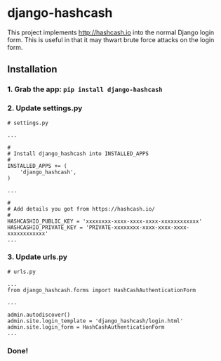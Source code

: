 django-hashcash
===============

This project implements http://hashcash.io into the normal Django login form.
This is useful in that it may thwart brute force attacks on the login form.


Installation
------------

### 1. Grab the app: `pip install django-hashcash`

### 2. Update settings.py

````
# settings.py

...

#
# Install django_hashcash into INSTALLED_APPS
#
INSTALLED_APPS += (
    'django_hashcash',
)

...

#
# Add details you got from https://hashcash.io/
#
HASHCASHIO_PUBLIC_KEY = 'xxxxxxxx-xxxx-xxxx-xxxx-xxxxxxxxxxxx'
HASHCASHIO_PRIVATE_KEY = 'PRIVATE-xxxxxxxx-xxxx-xxxx-xxxx-xxxxxxxxxxxx'
...
````

### 3. Update urls.py

````
# urls.py

...
from django_hashcash.forms import HashCashAuthenticationForm

...

admin.autodiscover()
admin.site.login_template = 'django_hashcash/login.html'
admin.site.login_form = HashCashAuthenticationForm
...
````

### Done!